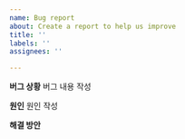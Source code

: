 ```yaml
---
name: Bug report
about: Create a report to help us improve
title: ''
labels: ''
assignees: ''

---
```


**버그 상황**
버그 내용 작성

**원인**
원인 작성

**해결 방안**
